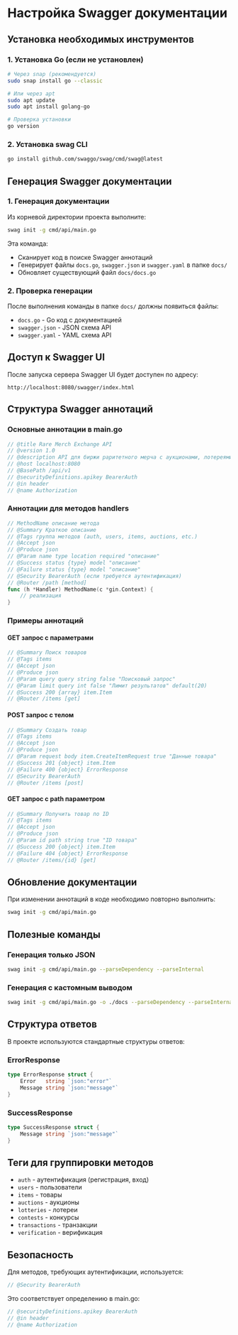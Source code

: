 # Настройка Swagger документации

## Установка необходимых инструментов

### 1. Установка Go (если не установлен)

```bash
# Через snap (рекомендуется)
sudo snap install go --classic

# Или через apt
sudo apt update
sudo apt install golang-go

# Проверка установки
go version
```

### 2. Установка swag CLI

```bash
go install github.com/swaggo/swag/cmd/swag@latest
```

## Генерация Swagger документации

### 1. Генерация документации

Из корневой директории проекта выполните:

```bash
swag init -g cmd/api/main.go
```

Эта команда:
- Сканирует код в поиске Swagger аннотаций
- Генерирует файлы `docs.go`, `swagger.json` и `swagger.yaml` в папке `docs/`
- Обновляет существующий файл `docs/docs.go`

### 2. Проверка генерации

После выполнения команды в папке `docs/` должны появиться файлы:
- `docs.go` - Go код с документацией
- `swagger.json` - JSON схема API
- `swagger.yaml` - YAML схема API

## Доступ к Swagger UI

После запуска сервера Swagger UI будет доступен по адресу:
```
http://localhost:8080/swagger/index.html
```

## Структура Swagger аннотаций

### Основные аннотации в main.go

```go
// @title Rare Merch Exchange API
// @version 1.0
// @description API для биржи раритетного мерча с аукционами, лотереями и конкурсами
// @host localhost:8080
// @BasePath /api/v1
// @securityDefinitions.apikey BearerAuth
// @in header
// @name Authorization
```

### Аннотации для методов handlers

```go
// MethodName описание метода
// @Summary Краткое описание
// @Tags группа методов (auth, users, items, auctions, etc.)
// @Accept json
// @Produce json
// @Param name type location required "описание"
// @Success status {type} model "описание"
// @Failure status {type} model "описание"
// @Security BearerAuth (если требуется аутентификация)
// @Router /path [method]
func (h *Handler) MethodName(c *gin.Context) {
    // реализация
}
```

### Примеры аннотаций

#### GET запрос с параметрами
```go
// @Summary Поиск товаров
// @Tags items
// @Accept json
// @Produce json
// @Param query query string false "Поисковый запрос"
// @Param limit query int false "Лимит результатов" default(20)
// @Success 200 {array} item.Item
// @Router /items [get]
```

#### POST запрос с телом
```go
// @Summary Создать товар
// @Tags items
// @Accept json
// @Produce json
// @Param request body item.CreateItemRequest true "Данные товара"
// @Success 201 {object} item.Item
// @Failure 400 {object} ErrorResponse
// @Security BearerAuth
// @Router /items [post]
```

#### GET запрос с path параметром
```go
// @Summary Получить товар по ID
// @Tags items
// @Accept json
// @Produce json
// @Param id path string true "ID товара"
// @Success 200 {object} item.Item
// @Failure 404 {object} ErrorResponse
// @Router /items/{id} [get]
```

## Обновление документации

При изменении аннотаций в коде необходимо повторно выполнить:

```bash
swag init -g cmd/api/main.go
```

## Полезные команды

### Генерация только JSON
```bash
swag init -g cmd/api/main.go --parseDependency --parseInternal
```

### Генерация с кастомным выводом
```bash
swag init -g cmd/api/main.go -o ./docs --parseDependency --parseInternal
```

## Структура ответов

В проекте используются стандартные структуры ответов:

### ErrorResponse
```go
type ErrorResponse struct {
    Error   string `json:"error"`
    Message string `json:"message"`
}
```

### SuccessResponse
```go
type SuccessResponse struct {
    Message string `json:"message"`
}
```

## Теги для группировки методов

- `auth` - аутентификация (регистрация, вход)
- `users` - пользователи
- `items` - товары
- `auctions` - аукционы
- `lotteries` - лотереи
- `contests` - конкурсы
- `transactions` - транзакции
- `verification` - верификация

## Безопасность

Для методов, требующих аутентификации, используется:
```go
// @Security BearerAuth
```

Это соответствует определению в main.go:
```go
// @securityDefinitions.apikey BearerAuth
// @in header
// @name Authorization
```
